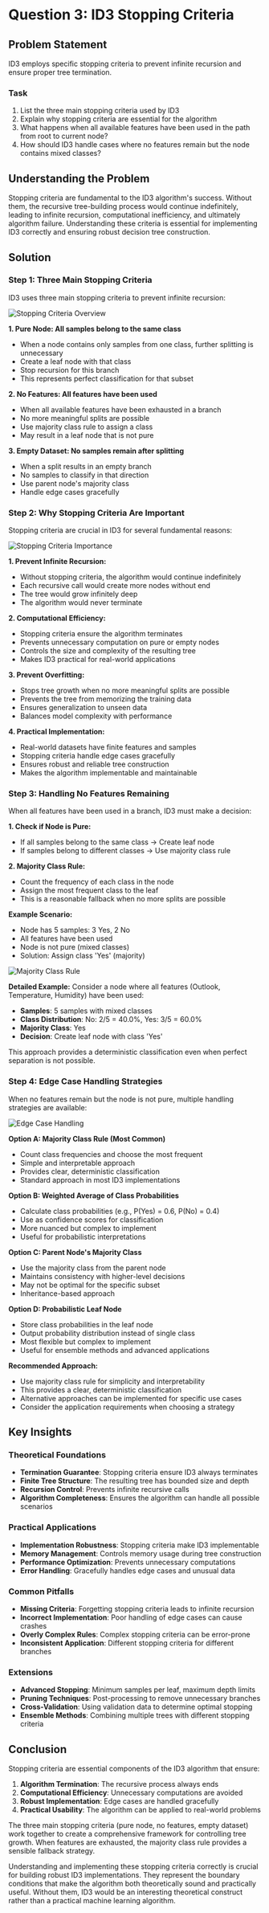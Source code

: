 # Question 3: ID3 Stopping Criteria

## Problem Statement
ID3 employs specific stopping criteria to prevent infinite recursion and ensure proper tree termination.

### Task
1. List the three main stopping criteria used by ID3
2. Explain why stopping criteria are essential for the algorithm
3. What happens when all available features have been used in the path from root to current node?
4. How should ID3 handle cases where no features remain but the node contains mixed classes?

## Understanding the Problem
Stopping criteria are fundamental to the ID3 algorithm's success. Without them, the recursive tree-building process would continue indefinitely, leading to infinite recursion, computational inefficiency, and ultimately algorithm failure. Understanding these criteria is essential for implementing ID3 correctly and ensuring robust decision tree construction.

## Solution

### Step 1: Three Main Stopping Criteria

ID3 uses three main stopping criteria to prevent infinite recursion:

![Stopping Criteria Overview](../Images/L6_3_Quiz_3/stopping_criteria_overview.png)

**1. Pure Node: All samples belong to the same class**
- When a node contains only samples from one class, further splitting is unnecessary
- Create a leaf node with that class
- Stop recursion for this branch
- This represents perfect classification for that subset

**2. No Features: All features have been used**
- When all available features have been exhausted in a branch
- No more meaningful splits are possible
- Use majority class rule to assign a class
- May result in a leaf node that is not pure

**3. Empty Dataset: No samples remain after splitting**
- When a split results in an empty branch
- No samples to classify in that direction
- Use parent node's majority class
- Handle edge cases gracefully

### Step 2: Why Stopping Criteria Are Important

Stopping criteria are crucial in ID3 for several fundamental reasons:

![Stopping Criteria Importance](../Images/L6_3_Quiz_3/stopping_criteria_importance.png)

**1. Prevent Infinite Recursion:**
- Without stopping criteria, the algorithm would continue indefinitely
- Each recursive call would create more nodes without end
- The tree would grow infinitely deep
- The algorithm would never terminate

**2. Computational Efficiency:**
- Stopping criteria ensure the algorithm terminates
- Prevents unnecessary computation on pure or empty nodes
- Controls the size and complexity of the resulting tree
- Makes ID3 practical for real-world applications

**3. Prevent Overfitting:**
- Stops tree growth when no more meaningful splits are possible
- Prevents the tree from memorizing the training data
- Ensures generalization to unseen data
- Balances model complexity with performance

**4. Practical Implementation:**
- Real-world datasets have finite features and samples
- Stopping criteria handle edge cases gracefully
- Ensures robust and reliable tree construction
- Makes the algorithm implementable and maintainable

### Step 3: Handling No Features Remaining

When all features have been used in a branch, ID3 must make a decision:

**1. Check if Node is Pure:**
- If all samples belong to the same class → Create leaf node
- If samples belong to different classes → Use majority class rule

**2. Majority Class Rule:**
- Count the frequency of each class in the node
- Assign the most frequent class to the leaf
- This is a reasonable fallback when no more splits are possible

**Example Scenario:**
- Node has 5 samples: 3 Yes, 2 No
- All features have been used
- Node is not pure (mixed classes)
- Solution: Assign class 'Yes' (majority)

![Majority Class Rule](../Images/L6_3_Quiz_3/majority_class_rule.png)

**Detailed Example:**
Consider a node where all features (Outlook, Temperature, Humidity) have been used:
- **Samples**: 5 samples with mixed classes
- **Class Distribution**: No: 2/5 = 40.0%, Yes: 3/5 = 60.0%
- **Majority Class**: Yes
- **Decision**: Create leaf node with class 'Yes'

This approach provides a deterministic classification even when perfect separation is not possible.

### Step 4: Edge Case Handling Strategies

When no features remain but the node is not pure, multiple handling strategies are available:

![Edge Case Handling](../Images/L6_3_Quiz_3/edge_case_handling.png)

**Option A: Majority Class Rule (Most Common)**
- Count class frequencies and choose the most frequent
- Simple and interpretable approach
- Provides clear, deterministic classification
- Standard approach in most ID3 implementations

**Option B: Weighted Average of Class Probabilities**
- Calculate class probabilities (e.g., P(Yes) = 0.6, P(No) = 0.4)
- Use as confidence scores for classification
- More nuanced but complex to implement
- Useful for probabilistic interpretations

**Option C: Parent Node's Majority Class**
- Use the majority class from the parent node
- Maintains consistency with higher-level decisions
- May not be optimal for the specific subset
- Inheritance-based approach

**Option D: Probabilistic Leaf Node**
- Store class probabilities in the leaf node
- Output probability distribution instead of single class
- Most flexible but complex to implement
- Useful for ensemble methods and advanced applications

**Recommended Approach:**
- Use majority class rule for simplicity and interpretability
- This provides a clear, deterministic classification
- Alternative approaches can be implemented for specific use cases
- Consider the application requirements when choosing a strategy

## Key Insights

### Theoretical Foundations
- **Termination Guarantee**: Stopping criteria ensure ID3 always terminates
- **Finite Tree Structure**: The resulting tree has bounded size and depth
- **Recursion Control**: Prevents infinite recursive calls
- **Algorithm Completeness**: Ensures the algorithm can handle all possible scenarios

### Practical Applications
- **Implementation Robustness**: Stopping criteria make ID3 implementable
- **Memory Management**: Controls memory usage during tree construction
- **Performance Optimization**: Prevents unnecessary computations
- **Error Handling**: Gracefully handles edge cases and unusual data

### Common Pitfalls
- **Missing Criteria**: Forgetting stopping criteria leads to infinite recursion
- **Incorrect Implementation**: Poor handling of edge cases can cause crashes
- **Overly Complex Rules**: Complex stopping criteria can be error-prone
- **Inconsistent Application**: Different stopping criteria for different branches

### Extensions
- **Advanced Stopping**: Minimum samples per leaf, maximum depth limits
- **Pruning Techniques**: Post-processing to remove unnecessary branches
- **Cross-Validation**: Using validation data to determine optimal stopping
- **Ensemble Methods**: Combining multiple trees with different stopping criteria

## Conclusion

Stopping criteria are essential components of the ID3 algorithm that ensure:

1. **Algorithm Termination**: The recursive process always ends
2. **Computational Efficiency**: Unnecessary computations are avoided
3. **Robust Implementation**: Edge cases are handled gracefully
4. **Practical Usability**: The algorithm can be applied to real-world problems

The three main stopping criteria (pure node, no features, empty dataset) work together to create a comprehensive framework for controlling tree growth. When features are exhausted, the majority class rule provides a sensible fallback strategy.

Understanding and implementing these stopping criteria correctly is crucial for building robust ID3 implementations. They represent the boundary conditions that make the algorithm both theoretically sound and practically useful. Without them, ID3 would be an interesting theoretical construct rather than a practical machine learning algorithm.
